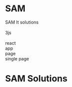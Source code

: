 # SAM
SAM It solutions<br><br>
3js<br><br>
react<br>
app <br>
page <br> single page <br>
<h1>SAM Solutions</h1>
